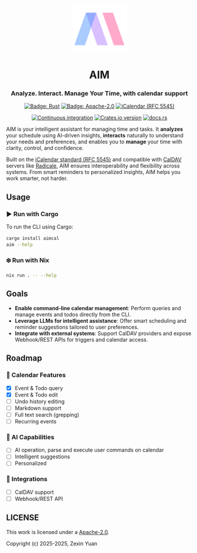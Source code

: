 <div align="center" id="madewithlua">
  <img src="./aim.svg" width="150" height="130" />
</div>

<h1 align="center">AIM</h1>
<h3 align="center">Analyze. Interact. Manage Your Time, with calendar support</h3>

<p align="center">
  <a href="https://www.rust-lang.org/"
    ><img
      title="Badge: Rust"
      src="https://img.shields.io/badge/Rust-000000?style=for-the-badge&logo=rust&logoColor=white"
  /></a>
  <a href="http://www.apache.org/licenses/LICENSE-2.0"
    ><img
      title="Badge: Apache-2.0"
      src="https://img.shields.io/badge/Apache--2.0-green?style=for-the-badge"
  /></a>
  <a href="https://icalendar.org/RFC-Specifications/iCalendar-RFC-5545/"
    ><img
      title="iCalendar (RFC 5545)"
      src="https://img.shields.io/badge/iCalendar-6096e8?style=for-the-badge"
  /></a>
</p>

<p align="center">
  <a href="https://github.com/yzx9/aim/actions/workflows/ci.yaml"
    ><img
      title="Continuous integration"
      src="https://img.shields.io/github/actions/workflow/status/yzx9/aim/ci.yaml?label=CI"
  /></a>
  <a href="https://crates.io/crates/aimcal"
    ><img
      title="Crates.io version"
      src="https://img.shields.io/crates/v/aimcal"
  /></a>
  <a href="https://docs.rs/crate/aimcal/latest"
    ><img
      title="docs.rs"
      src="https://img.shields.io/docsrs/aimcal"
  /></a>
</p>

AIM is your intelligent assistant for managing time and tasks.
It **analyzes** your schedule using AI-driven insights,
**interacts** naturally to understand your needs and preferences,
and enables you to **manage** your time with clarity, control, and confidence.

Built on the [iCalendar standard (RFC 5545)](https://icalendar.org/RFC-Specifications/iCalendar-RFC-5545/) and compatible with [CalDAV](https://en.wikipedia.org/wiki/CalDAV) servers like [Radicale](https://radicale.org/), AIM ensures interoperability and flexibility across systems.
From smart reminders to personalized insights, AIM helps you work smarter, not harder.

## Usage

### ▶️ Run with Cargo

To run the CLI using Cargo:

```sh
cargo install aimcal
aim --help
```

### ❄️ Run with Nix

```sh
nix run . -- --help
```

## Goals

- **Enable command-line calendar management**: Perform queries and manage events and todos directly from the CLI.
- **Leverage LLMs for intelligent assistance**: Offer smart scheduling and reminder suggestions tailored to user preferences.
- **Integrate with external systems**: Support CalDAV providers and expose Webhook/REST APIs for triggers and calendar access.

## Roadmap

### 📅 Calendar Features

- [x] Event & Todo query
- [x] Event & Todo edit
- [ ] Undo history editing
- [ ] Markdown support
- [ ] Full text search (grepping)
- [ ] Recurring events

### 🤖 AI Capabilities

- [ ] AI operation, parse and execute user commands on calendar
- [ ] Intelligent suggestions
- [ ] Personalized

### 🔌 Integrations

- [ ] CalDAV support
- [ ] Webhook/REST API

## LICENSE

This work is licensed under a <a rel="license" href="https://www.apache.org/licenses/">Apache-2.0</a>.

Copyright (c) 2025-2025, Zexin Yuan
